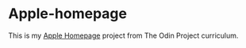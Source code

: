 # Apple-homepage
This is my [Apple Homepage](https://areebaishtiaq.github.io/Apple-homepage) project from The Odin Project curriculum.
